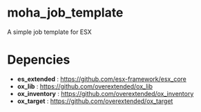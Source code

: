 # moha_job_template
A simple job template for ESX

# Depencies
- **es_extended** : https://github.com/esx-framework/esx_core
- **ox_lib** : https://github.com/overextended/ox_lib
- **ox_inventory** : https://github.com/overextended/ox_inventory
- **ox_target** : https://github.com/overextended/ox_target
